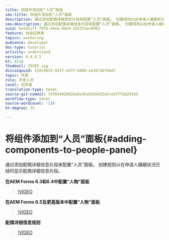 ```yaml
---
title: 将组件添加到“人员”面板
seo-title: 将组件添加到“人员”面板
description: 通过添加配偶详细信息片段来配置“人员”面板。 创建规则以在申请人婚姻状况已结时显示配偶详细信息片段。
seo-description: 通过添加配偶详细信息片段来配置“人员”面板。 创建规则以在申请人婚姻状况已结时显示配偶详细信息片段。
uuid: be5d2cff-797b-44ea-90e9-2423f1ec8983
feature: 自适应表单
topics: authoring
audience: developer
doc-type: tutorial
activity: understand
version: 6.4,6.5
kt: 4210
thumbail: 28385.jpg
discoiquuid: 520c8633-925f-4d3f-b800-ea34710f68d7
topic: 开发
role: 开发人员
level: 初学者
translation-type: tm+mt
source-git-commit: 7d7034026826a5a46a91b6425a5cebfffab2934d
workflow-type: tm+mt
source-wordcount: '116'
ht-degree: 3%

---
```



# 将组件添加到“人员”面板{#adding-components-to-people-panel}

通过添加配偶详细信息片段来配置“人员”面板。 创建规则以在申请人婚姻状况已结时显示配偶详细信息片段。

**在AEM Forms 6.3和6.4中配置“人物”面板**

>[!VIDEO](https://video.tv.adobe.com/v/22193?quality=9&learn=on)

**在AEM Forms 6.5及更高版本中配置“人物”面板**

>[!VIDEO](https://video.tv.adobe.com/v/28385)

**配偶详细信息规则**

>[!VIDEO](https://video.tv.adobe.com/v/22195?quality=9&learn=on)





